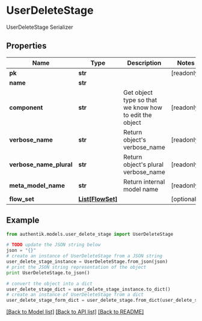 # UserDeleteStage

UserDeleteStage Serializer

## Properties
Name | Type | Description | Notes
------------ | ------------- | ------------- | -------------
**pk** | **str** |  | [readonly] 
**name** | **str** |  | 
**component** | **str** | Get object type so that we know how to edit the object | [readonly] 
**verbose_name** | **str** | Return object&#39;s verbose_name | [readonly] 
**verbose_name_plural** | **str** | Return object&#39;s plural verbose_name | [readonly] 
**meta_model_name** | **str** | Return internal model name | [readonly] 
**flow_set** | [**List[FlowSet]**](FlowSet.md) |  | [optional] 

## Example

```python
from authentik.models.user_delete_stage import UserDeleteStage

# TODO update the JSON string below
json = "{}"
# create an instance of UserDeleteStage from a JSON string
user_delete_stage_instance = UserDeleteStage.from_json(json)
# print the JSON string representation of the object
print UserDeleteStage.to_json()

# convert the object into a dict
user_delete_stage_dict = user_delete_stage_instance.to_dict()
# create an instance of UserDeleteStage from a dict
user_delete_stage_form_dict = user_delete_stage.from_dict(user_delete_stage_dict)
```
[[Back to Model list]](../README.md#documentation-for-models) [[Back to API list]](../README.md#documentation-for-api-endpoints) [[Back to README]](../README.md)


